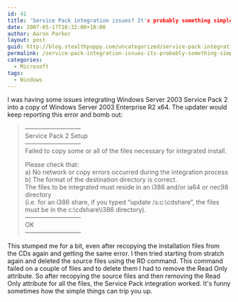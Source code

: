 ```yaml
---
id: 41
title: 'Service Pack integration issues? It's probably something simple'
date: 2007-05-17T16:32:00+10:00
author: Aaron Parker
layout: post
guid: http://blog.stealthpuppy.com/uncategorized/service-pack-integration-issues-its-probably-something-simple
permalink: /service-pack-integration-issues-its-probably-something-simple/
categories:
  - Microsoft
tags:
  - Windows
---
```

I was having some issues integrating Windows Server 2003 Service Pack 2 into a copy of Windows Server 2003 Enterprise R2 x64. The updater would keep reporting this error and bomb out:

> &#8212;&#8212;&#8212;&#8212;&#8212;&#8212;&#8212;&#8212;&#8212;  
> Service Pack 2 Setup  
> &#8212;&#8212;&#8212;&#8212;&#8212;&#8212;&#8212;&#8212;&#8212;  
> Failed to copy some or all of the files necessary for integrated install.
> 
> Please check that:  
> a) No network or copy errors occurred during the integration process  
> b) The format of the destination directory is correct.  
> The files to be integrated must reside in an i386 and/or ia64 or nec98 directory  
> (i.e. for an i386 share, if you typed &#8220;update /s:c:\cdshare&#8221;, the files must be in the c:\cdshare\i386 directory).  
> &#8212;&#8212;&#8212;&#8212;&#8212;&#8212;&#8212;&#8212;&#8212;  
> OK  
> &#8212;&#8212;&#8212;&#8212;&#8212;&#8212;&#8212;&#8212;&#8212;

This stumped me for a bit, even after recopying the installation files from the CDs again and getting the same error. I then tried starting from stratch again and deleted the source files using the RD command. This command failed on a couple of files and to delete them I had to remove the Read Only attribute. So after recopying the source files and then removing the Read Only attribute for all the files, the Service Pack integration worked. It's funny sometimes how the simple things can trip you up.